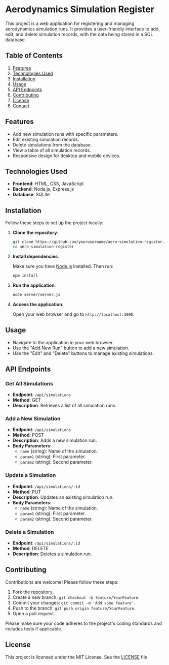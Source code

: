 # Aerodynamics Simulation Register

This project is a web application for registering and managing aerodynamics simulation runs. It provides a user-friendly interface to add, edit, and delete simulation records, with the data being stored in a SQL database.

## Table of Contents

1. [Features](#features)
2. [Technologies Used](#technologies-used)
3. [Installation](#installation)
4. [Usage](#usage)
5. [API Endpoints](#api-endpoints)
6. [Contributing](#contributing)
7. [License](#license)
8. [Contact](#contact)

## Features

- Add new simulation runs with specific parameters.
- Edit existing simulation records.
- Delete simulations from the database.
- View a table of all simulation records.
- Responsive design for desktop and mobile devices.

## Technologies Used

- **Frontend**: HTML, CSS, JavaScript
- **Backend**: Node.js, Express.js
- **Database**: SQLite

## Installation

Follow these steps to set up the project locally:

1. **Clone the repository**:

    ```bash
    git clone https://github.com/yourusername/aero-simulation-register.git
    cd aero-simulation-register
    ```

2. **Install dependencies**:

    Make sure you have [Node.js](https://nodejs.org/) installed. Then run:

    ```bash
    npm install
    ```

3. **Run the application**:

    ```bash
    node server/server.js
    ```

4. **Access the application**:

    Open your web browser and go to `http://localhost:3000`.

## Usage

- Navigate to the application in your web browser.
- Use the "Add New Run" button to add a new simulation.
- Use the "Edit" and "Delete" buttons to manage existing simulations.

## API Endpoints

### Get All Simulations

- **Endpoint**: `/api/simulations`
- **Method**: GET
- **Description**: Retrieves a list of all simulation runs.

### Add a New Simulation

- **Endpoint**: `/api/simulations`
- **Method**: POST
- **Description**: Adds a new simulation run.
- **Body Parameters**:
  - `name` (string): Name of the simulation.
  - `param1` (string): First parameter.
  - `param2` (string): Second parameter.

### Update a Simulation

- **Endpoint**: `/api/simulations/:id`
- **Method**: PUT
- **Description**: Updates an existing simulation run.
- **Body Parameters**:
  - `name` (string): Name of the simulation.
  - `param1` (string): First parameter.
  - `param2` (string): Second parameter.

### Delete a Simulation

- **Endpoint**: `/api/simulations/:id`
- **Method**: DELETE
- **Description**: Deletes a simulation run.

## Contributing

Contributions are welcome! Please follow these steps:

1. Fork the repository.
2. Create a new branch: `git checkout -b feature/YourFeature`.
3. Commit your changes: `git commit -m 'Add some feature'`.
4. Push to the branch: `git push origin feature/YourFeature`.
5. Open a pull request.

Please make sure your code adheres to the project's coding standards and includes tests if applicable.

## License

This project is licensed under the MIT License. See the [LICENSE](LICENSE) file

